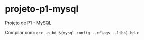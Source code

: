 projeto-p1-mysql
================

Projeto de P1 - MySQL

Compilar com: `gcc -o bd $(mysql_config --cflags --libs) bd.c`
